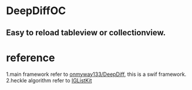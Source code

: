 # DeepDiffOC
## Easy to reload tableview or collectionview.

# reference
1.main framework refer to [onmyway133/DeepDiff](https://github.com/onmyway133/DeepDiff), this is a swif framework.   
2.heckle algorithm refer to [IGListKit](https://github.com/Instagram/IGListKit)
